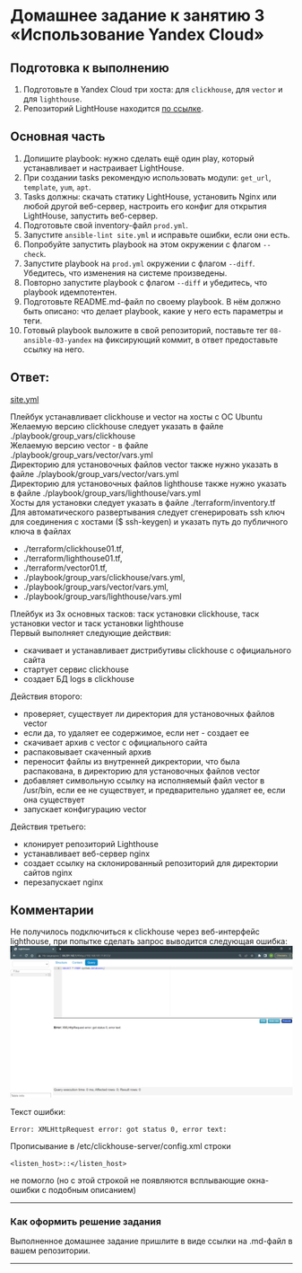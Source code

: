 # Домашнее задание к занятию 3 «Использование Yandex Cloud»

## Подготовка к выполнению

1. Подготовьте в Yandex Cloud три хоста: для `clickhouse`, для `vector` и для `lighthouse`.
2. Репозиторий LightHouse находится [по ссылке](https://github.com/VKCOM/lighthouse).

## Основная часть

1. Допишите playbook: нужно сделать ещё один play, который устанавливает и настраивает LightHouse.
2. При создании tasks рекомендую использовать модули: `get_url`, `template`, `yum`, `apt`.
3. Tasks должны: скачать статику LightHouse, установить Nginx или любой другой веб-сервер, настроить его конфиг для открытия LightHouse, запустить веб-сервер.
4. Подготовьте свой inventory-файл `prod.yml`.
5. Запустите `ansible-lint site.yml` и исправьте ошибки, если они есть.
6. Попробуйте запустить playbook на этом окружении с флагом `--check`.
7. Запустите playbook на `prod.yml` окружении с флагом `--diff`. Убедитесь, что изменения на системе произведены.
8. Повторно запустите playbook с флагом `--diff` и убедитесь, что playbook идемпотентен.
9. Подготовьте README.md-файл по своему playbook. В нём должно быть описано: что делает playbook, какие у него есть параметры и теги.
10. Готовый playbook выложите в свой репозиторий, поставьте тег `08-ansible-03-yandex` на фиксирующий коммит, в ответ предоставьте ссылку на него.

## Ответ:
[site.yml](https://github.com/Scandr/devops-netology/blob/main/08-ansible-03-yandex/playbook/site.yml)

Плейбук устанавливает clickhouse и vector на хосты с ОС Ubuntu </br>
Желаемую версию clickhouse следует указать в файле ./playbook/group_vars/clickhouse </br>
Желаемую версию vector - в файле ./playbook/group_vars/vector/vars.yml </br>
Директорию для установочных файлов vector также нужно указать в файле ./playbook/group_vars/vector/vars.yml </br>
Директорию для установочных файлов lighthouse также нужно указать в файле ./playbook/group_vars/lighthouse/vars.yml 
</br>
Хосты для установки следует указать в файле ./terraform/inventory.tf</br>
Для автоматического развертывания следует сгенерировать ssh ключ для соединения с хостами ($ ssh-keygen) и указать 
путь до публичного ключа в файлах 
* ./terraform/clickhouse01.tf, 
* ./terraform/lighthouse01.tf, 
* ./terraform/vector01.tf,
* ./playbook/group_vars/clickhouse/vars.yml, 
* ./playbook/group_vars/vector/vars.yml,
* ./playbook/group_vars/lighthouse/vars.yml

Плейбук из 3х основных тасков: таск установки clickhouse, таск установки vector и таск установки lighthouse </br>
Первый выполняет следующие действия:
* скачивает и устанавливает дистрибутивы clickhouse с официального сайта 
* стартует сервис clickhouse
* создает БД logs в clickhouse

Действия второго:
* проверяет, существует ли директория для установочных файлов vector
* если да, то удаляет ее содержимое, если нет - создает ее
* скачивает архив с vector с официального сайта 
* распаковывает скаченный архив
* переносит файлы из внутренней дикректории, что была распакована, в директорию для установочных файлов vector
* добавляет символьную ссылку на исполняемый файл vector в /usr/bin, если ее не существует, и предварительно удаляет ее, если она существует
* запускает конфигурацию vector

Действия третьего:
* клонирует репозиторий Lighthouse
* устанавливает веб-сервер nginx
* создает ссылку на склонированный репозиторий для директории сайтов nginx
* перезапускает nginx

## Комментарии
Не получилось подключиться к clickhouse через веб-интерфейс lighthouse, при попытке сделать запрос выводится следующая ошибка:
![image](https://github.com/Scandr/devops-netology/blob/main/08-ansible-03-yandex/lighthouse_error.PNG)

Текст ошибки:
```
Error: XMLHttpRequest error: got status 0, error text:
```

Прописывание в /etc/clickhouse-server/config.xml строки
```
<listen_host>::</listen_host>
```
не помогло (но с этой строкой не появляются всплывающие окна-ошибки с подобным описанием)

---

### Как оформить решение задания

Выполненное домашнее задание пришлите в виде ссылки на .md-файл в вашем репозитории.

---

